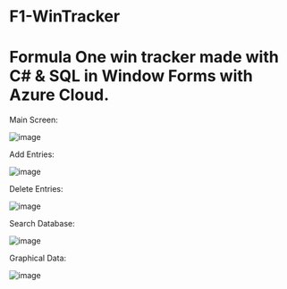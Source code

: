 # F1-WinTracker
# Formula One win tracker made with C# &amp; SQL in Window Forms with Azure Cloud.

Main Screen:

![image](https://user-images.githubusercontent.com/58674090/151547635-6e2a331e-3107-46a9-8416-5de027cf1b80.png)


Add Entries:

![image](https://user-images.githubusercontent.com/58674090/151547687-5b1097a0-c4d6-4940-8ace-9ae44e757926.png)

Delete Entries:

![image](https://user-images.githubusercontent.com/58674090/151547731-e942cda9-f269-4124-aba8-9278311ce48a.png)

Search Database:

![image](https://user-images.githubusercontent.com/58674090/151547815-3d5ded9c-7193-4827-8d35-a8ead28e6491.png)

Graphical Data:

![image](https://user-images.githubusercontent.com/58674090/151547847-74d7905c-f1e2-406e-956c-d6e8a7f8d698.png)

